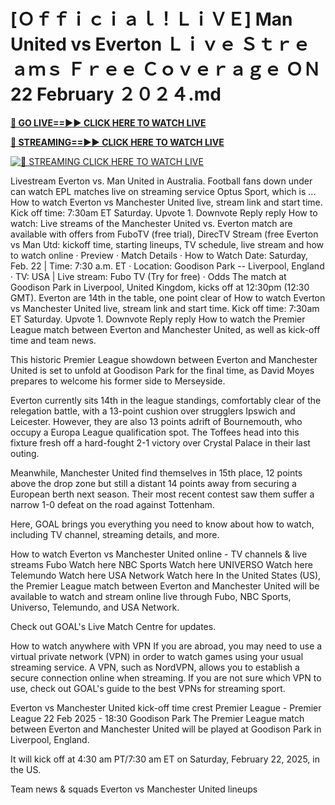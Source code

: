 # [Ｏｆｆｉｃｉａｌ！ＬｉＶＥ] Man United vs Everton Ｌｉｖｅ Ｓｔｒｅａｍｓ Ｆｒｅｅ Ｃｏｖｅｒａｇｅ ＯＮ 22 February ２０２４.md


**[🔴 GO LIVE==►► CLICK HERE TO WATCH LIVE](https://sushi-hour.blogspot.com/2025/02/soccer.html)**

**[🔴 STREAMING==►► CLICK HERE TO WATCH LIVE](https://sushi-hour.blogspot.com/2025/02/soccer.html)**

[![🔴 STREAMING CLICK HERE TO WATCH LIVE](https://blogger.googleusercontent.com/img/b/R29vZ2xl/AVvXsEiRpcxFFZMMTQJrucbc7W_PpOeHAAvL7i57WfnM-mI5TuD1e0jdacmEjLoYHYoR-T8sPzooCOApq6mHdX6ieT1MIGDBOap5u0G8q3ANgYrorrNaog8orgjYtsXbFb8OLatZD8ebcbbYw5GEpWMqCalvfjLnjOyPGpCWy03E7xe53v8rLkfpGce8TW2TJ4SV/s320/szxdcfgvbjnk.gif)](https://sushi-hour.blogspot.com/2025/02/soccer.html)


Livestream Everton vs. Man United in Australia. Football fans down under can watch EPL matches live on streaming service Optus Sport, which is ...
How to watch Everton vs Manchester United live, stream link and start time. Kick off time: 7:30am ET Saturday. Upvote 1. Downvote Reply reply
How to watch: Live streams of the Manchester United vs. Everton match are available with offers from FuboTV (free trial), DirecTV Stream (free
Everton vs Man Utd: kickoff time, starting lineups, TV schedule, live stream and how to watch online · Preview · Match Details · How to Watch
Date: Saturday, Feb. 22 | Time: 7:30 a.m. ET · Location: Goodison Park -- Liverpool, England · TV: USA | Live stream: Fubo TV (Try for free) · Odds
The match at Goodison Park in Liverpool, United Kingdom, kicks off at 12:30pm (12:30 GMT). Everton are 14th in the table, one point clear of
How to watch Everton vs Manchester United live, stream link and start time. Kick off time: 7:30am ET Saturday. Upvote 1. Downvote Reply reply
How to watch the Premier League match between Everton and Manchester United, as well as kick-off time and team news.

This historic Premier League showdown between Everton and Manchester United is set to unfold at Goodison Park for the final time, as David Moyes prepares to welcome his former side to Merseyside.

Everton currently sits 14th in the league standings, comfortably clear of the relegation battle, with a 13-point cushion over strugglers Ipswich and Leicester. However, they are also 13 points adrift of Bournemouth, who occupy a Europa League qualification spot. The Toffees head into this fixture fresh off a hard-fought 2-1 victory over Crystal Palace in their last outing.

Meanwhile, Manchester United find themselves in 15th place, 12 points above the drop zone but still a distant 14 points away from securing a European berth next season. Their most recent contest saw them suffer a narrow 1-0 defeat on the road against Tottenham.

Here, GOAL brings you everything you need to know about how to watch, including TV channel, streaming details, and more.

How to watch Everton vs Manchester United online - TV channels & live streams
	Fubo	Watch here
	NBC Sports	Watch here
	UNIVERSO	Watch here
	Telemundo	Watch here
	USA Network	Watch here
In the United States (US), the Premier League match between Everton and Manchester United will be available to watch and stream online live through Fubo, NBC Sports, Universo, Telemundo, and USA Network.

Check out GOAL's Live Match Centre for updates.

How to watch anywhere with VPN
If you are abroad, you may need to use a virtual private network (VPN) in order to watch games using your usual streaming service. A VPN, such as NordVPN, allows you to establish a secure connection online when streaming. If you are not sure which VPN to use, check out GOAL's guide to the best VPNs for streaming sport.

Everton vs Manchester United kick-off time
crest
Premier League - Premier League
22 Feb 2025 - 18:30
Goodison Park
The Premier League match between Everton and Manchester United will be played at Goodison Park in Liverpool, England.

It will kick off at 4:30 am PT/7:30 am ET on Saturday, February 22, 2025, in the US.

Team news & squads
Everton vs Manchester United lineups
